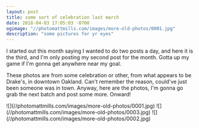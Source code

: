 ```yaml
---
layout: post
title: some sort of celebration last march
date: 2018-04-03 17:05:03 -0700
ogimage: "//photomattmills.com/images/more-old-photos/0001.jpg"
description: "some pictures for yr eyes"
---
```


I started out this month saying I wanted to do two posts a day, and here it is the third, and I'm only posting my second post for the month. Gotta up my game if I'm gonna get anywhere near my goal. 

These photos are from some celebration or other, from what appears to be Drake's, in downtown Oakland. Can't remember the reason, could've just been someone was in town. Anyway, here are the photos, I'm gonna go grab the next batch and post some more. Onward!

<span style="display:block;" class="center">
  ![](//photomattmills.com/images/more-old-photos/0001.jpg)
<span class="caption"></span>
![](//photomattmills.com/images/more-old-photos/0003.jpg)
<span class="caption"></span>
![](//photomattmills.com/images/more-old-photos/0002.jpg)
<span class="caption"></span>
</span>
